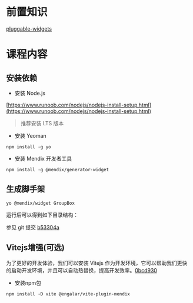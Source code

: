# 前置知识

[pluggable-widgets](https://docs.mendix.com/howto/extensibility/pluggable-widgets/)

# 课程内容

## 安装依赖

- 安装 Node.js

[https://www.runoob.com/nodejs/nodejs-install-setup.html](https://www.runoob.com/nodejs/nodejs-install-setup.html)

> 推荐安装 LTS 版本

- 安装 Yeoman

```
npm install -g yo
```

- 安装 Mendix 开发者工具

```
npm install -g @mendix/generator-widget
```

## 生成脚手架

```
yo @mendix/widget GroupBox
```

运行后可以得到如下目录结构：

参见 git 提交 [b53304a](https://github.com/engalar/mendix-training/commit/b53304aee22d0b8083ca0f9a7b32217139e1826b)

## Vitejs增强(可选)
为了更好的开发体验，我们可以安装 Vitejs 作为开发环境，它可以帮助我们更快的启动开发环境，并且可以自动热替换，提高开发效率。[0bcd930](https://github.com/engalar/mendix-training/commit/0bcd930ece38ced400a89a69f7d81db31dd68f66)
- 安装npm包
```
npm install -D vite @engalar/vite-plugin-mendix
```
